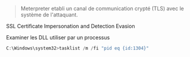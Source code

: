 > Meterpreter etabli un canal de communication crypté (TLS) avec le système de l'attaquant.

SSL Certificate Impersonation and Detection Evasion




Examiner les DLL utiliser par un processus

```c
C:\Windows\system32>tasklist /m /fi "pid eq {id:1304}"
```